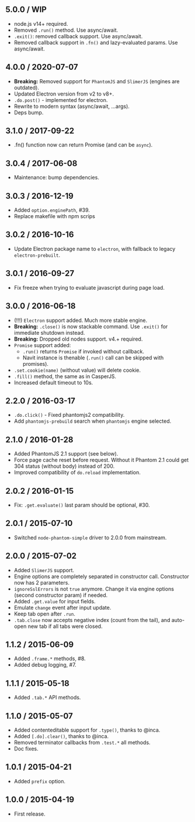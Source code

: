 5.0.0 / WIP
------------------

- node.js v14+ required.
- Removed `.run()` method. Use async/await.
- `.exit()`: removed callback support. Use async/await.
- Removed callback support in `.fn()` and lazy-evaluated params. Use async/await.



4.0.0 / 2020-07-07
------------------

- __Breaking:__ Removed support for `PhantomJS` and `SlimerJS` (engines are outdated).
- Updated Electron version from v2 to v8+.
- `.do.post()` - implemented for electron.
- Rewrite to modern syntax (async/await, ...args).
- Deps bump.


3.1.0 / 2017-09-22
------------------

- .fn() function now can return Promise (and can be `async`).


3.0.4 / 2017-06-08
------------------

- Maintenance: bump dependencies.


3.0.3 / 2016-12-19
------------------

- Added `option.enginePath`, #39.
- Replace makefile with npm scrips


3.0.2 / 2016-10-16
------------------

- Update Electron package name to `electron`, with fallback to
  legacy `electron-prebuilt`.


3.0.1 / 2016-09-27
------------------

- Fix freeze when trying to evaluate javascript during page load.


3.0.0 / 2016-06-18
------------------

- (!!!) `Electron` support added. Much more stable engine.
- __Breaking:__ `.close()` is now stackable command. Use `.exit()` for immediate
  shutdown instead.
- __Breaking:__ Dropped old nodes support. v4.+ required.
- `Promise` support added:
  - `.run()` returns `Promise` if invoked without callback.
  - Navit instance is thenable (`.run()` call can be skipped with promises).
- `.set.cookie(name)` (without value) will delete cookie.
- `.fill()` method, the same as in CasperJS.
- Increased default timeout to 10s.


2.2.0 / 2016-03-17
------------------

- `.do.click()` - Fixed phantomjs2 compatibility.
- Add `phantomjs-prebuild` search when `phantomjs` engine selected.


2.1.0 / 2016-01-28
------------------

- Added PhantomJS 2.1 support (see below).
- Force page cache reset before request. Without it Phantom 2.1 could get
  304 status (without body) instead of 200.
- Improved compatibility of `do.reload` implementation.


2.0.2 / 2016-01-15
------------------

- Fix: `.get.evaluate()` last param should be optional, #30.


2.0.1 / 2015-07-10
------------------

- Switched `node-phantom-simple` driver to 2.0.0 from mainstream.


2.0.0 / 2015-07-02
------------------

- Added `SlimerJS` support.
- Engine options are completely separated in constructor call. Constructor now
  has 2 parameters.
- `ignoreSslErrors` is not `true` anymore. Change it via engine options (second
  constructor param) if needed.
- Added `.get.value` for input fields.
- Emulate `change` event after input update.
- Keep tab open after `.run`.
- `.tab.close` now accepts negative index (count from the tail), and auto-open
  new tab if all tabs were closed.


1.1.2 / 2015-06-09
------------------

- Added `.frame.*` methods, #8.
- Added debug logging, #7.


1.1.1 / 2015-05-18
------------------

- Added `.tab.*` API methods.


1.1.0 / 2015-05-07
------------------

- Added contenteditable support for `.type()`, thanks to @inca.
- Added `[.do].clear()`, thanks to @inca.
- Removed terminator callbacks from `.test.*` all methods.
- Doc fixes.


1.0.1 / 2015-04-21
------------------

- Added `prefix` option.


1.0.0 / 2015-04-19
------------------

- First release.
